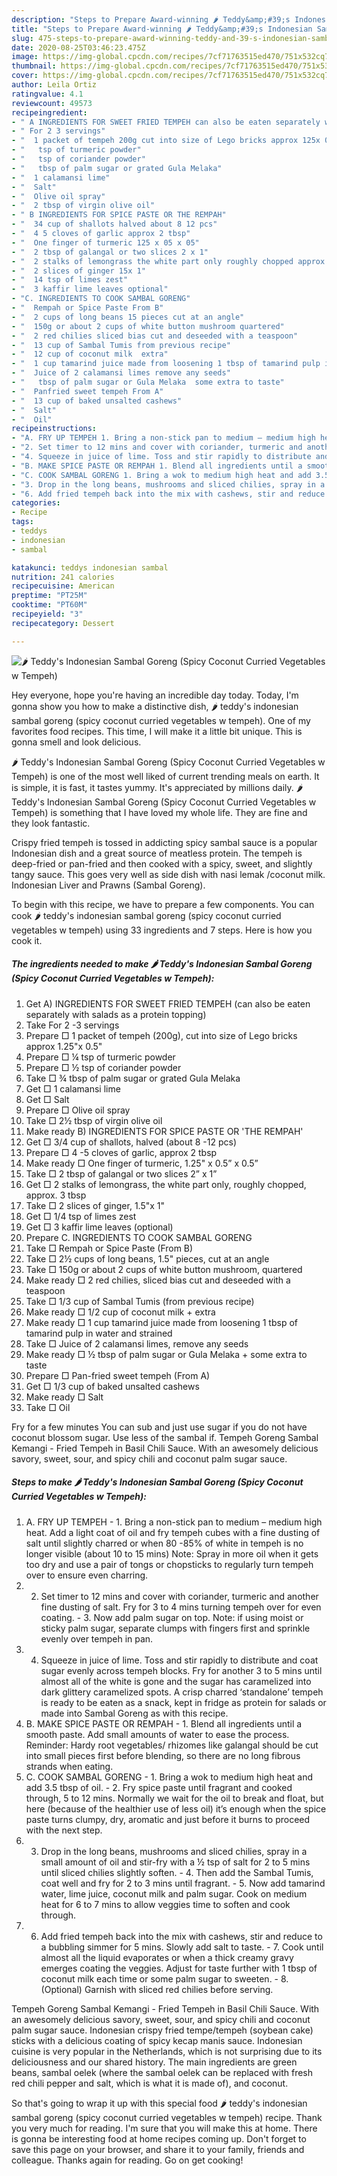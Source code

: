 ```yaml
---
description: "Steps to Prepare Award-winning 🌶️ Teddy&amp;#39;s Indonesian Sambal Goreng (Spicy Coconut Curried Vegetables w Tempeh)"
title: "Steps to Prepare Award-winning 🌶️ Teddy&amp;#39;s Indonesian Sambal Goreng (Spicy Coconut Curried Vegetables w Tempeh)"
slug: 475-steps-to-prepare-award-winning-teddy-and-39-s-indonesian-sambal-goreng-spicy-coconut-curried-vegetables-w-tempeh
date: 2020-08-25T03:46:23.475Z
image: https://img-global.cpcdn.com/recipes/7cf71763515ed470/751x532cq70/🌶️-teddys-indonesian-sambal-goreng-spicy-coconut-curried-vegetables-w-tempeh-recipe-main-photo.jpg
thumbnail: https://img-global.cpcdn.com/recipes/7cf71763515ed470/751x532cq70/🌶️-teddys-indonesian-sambal-goreng-spicy-coconut-curried-vegetables-w-tempeh-recipe-main-photo.jpg
cover: https://img-global.cpcdn.com/recipes/7cf71763515ed470/751x532cq70/🌶️-teddys-indonesian-sambal-goreng-spicy-coconut-curried-vegetables-w-tempeh-recipe-main-photo.jpg
author: Leila Ortiz
ratingvalue: 4.1
reviewcount: 49573
recipeingredient:
- " A INGREDIENTS FOR SWEET FRIED TEMPEH can also be eaten separately with salads as a protein topping"
- " For 2 3 servings"
- "  1 packet of tempeh 200g cut into size of Lego bricks approx 125x 05"
- "   tsp of turmeric powder"
- "   tsp of coriander powder"
- "   tbsp of palm sugar or grated Gula Melaka"
- "  1 calamansi lime"
- "  Salt"
- "  Olive oil spray"
- "  2 tbsp of virgin olive oil"
- " B INGREDIENTS FOR SPICE PASTE OR THE REMPAH"
- "  34 cup of shallots halved about 8 12 pcs"
- "  4 5 cloves of garlic approx 2 tbsp"
- "  One finger of turmeric 125 x 05 x 05"
- "  2 tbsp of galangal or two slices 2 x 1"
- "  2 stalks of lemongrass the white part only roughly chopped approx 3 tbsp"
- "  2 slices of ginger 15x 1"
- "  14 tsp of limes zest"
- "  3 kaffir lime leaves optional"
- "C. INGREDIENTS TO COOK SAMBAL GORENG"
- "  Rempah or Spice Paste From B"
- "  2 cups of long beans 15 pieces cut at an angle"
- "  150g or about 2 cups of white button mushroom quartered"
- "  2 red chilies sliced bias cut and deseeded with a teaspoon"
- "  13 cup of Sambal Tumis from previous recipe"
- "  12 cup of coconut milk  extra"
- "  1 cup tamarind juice made from loosening 1 tbsp of tamarind pulp in water and strained"
- "  Juice of 2 calamansi limes remove any seeds"
- "   tbsp of palm sugar or Gula Melaka  some extra to taste"
- "  Panfried sweet tempeh From A"
- "  13 cup of baked unsalted cashews"
- "  Salt"
- "  Oil"
recipeinstructions:
- "A. FRY UP TEMPEH 1. Bring a non-stick pan to medium – medium high heat. Add a light coat of oil and fry tempeh cubes with a fine dusting of salt until slightly charred or when 80 -85% of white in tempeh is no longer visible (about 10 to 15 mins) Note: Spray in more oil when it gets too dry and use a pair of tongs or chopsticks to regularly turn tempeh over to ensure even charring."
- "2. Set timer to 12 mins and cover with coriander, turmeric and another fine dusting of salt. Fry for 3 to 4 mins turning tempeh over for even coating. 3. Now add palm sugar on top. Note: if using moist or sticky palm sugar, separate clumps with fingers first and sprinkle evenly over tempeh in pan."
- "4. Squeeze in juice of lime. Toss and stir rapidly to distribute and coat sugar evenly across tempeh blocks. Fry for another 3 to 5 mins until almost all of the white is gone and the sugar has caramelized into dark glittery caramelized spots. A crisp charred ‘standalone’ tempeh is ready to be eaten as a snack, kept in fridge as protein for salads or made into Sambal Goreng as with this recipe."
- "B. MAKE SPICE PASTE OR REMPAH 1. Blend all ingredients until a smooth paste. Add small amounts of water to ease the process. Reminder: Hardy root vegetables/ rhizomes like galangal should be cut into small pieces first before blending, so there are no long fibrous strands when eating."
- "C. COOK SAMBAL GORENG 1. Bring a wok to medium high heat and add 3.5 tbsp of oil. 2. Fry spice paste until fragrant and cooked through, 5 to 12 mins. Normally we wait for the oil to break and float, but here (because of the healthier use of less oil) it’s enough when the spice paste turns clumpy, dry, aromatic and just before it burns to proceed with the next step."
- "3. Drop in the long beans, mushrooms and sliced chilies, spray in a small amount of oil and stir-fry with a ½ tsp of salt for 2 to 5 mins until sliced chilies slightly soften. 4. Then add the Sambal Tumis, coat well and fry for 2 to 3 mins until fragrant. 5. Now add tamarind water, lime juice, coconut milk and palm sugar. Cook on medium heat for 6 to 7 mins to allow veggies time to soften and cook through."
- "6. Add fried tempeh back into the mix with cashews, stir and reduce to a bubbling simmer for 5 mins. Slowly add salt to taste. 7. Cook until almost all the liquid evaporates or when a thick creamy gravy emerges coating the veggies. Adjust for taste further with 1 tbsp of coconut milk each time or some palm sugar to sweeten. 8.(Optional) Garnish with sliced red chilies before serving."
categories:
- Recipe
tags:
- teddys
- indonesian
- sambal

katakunci: teddys indonesian sambal 
nutrition: 241 calories
recipecuisine: American
preptime: "PT25M"
cooktime: "PT60M"
recipeyield: "3"
recipecategory: Dessert

---
```



![🌶️ Teddy&#39;s Indonesian Sambal Goreng (Spicy Coconut Curried Vegetables w Tempeh)](https://img-global.cpcdn.com/recipes/7cf71763515ed470/751x532cq70/🌶️-teddys-indonesian-sambal-goreng-spicy-coconut-curried-vegetables-w-tempeh-recipe-main-photo.jpg)

Hey everyone, hope you're having an incredible day today. Today, I'm gonna show you how to make a distinctive dish, 🌶️ teddy&#39;s indonesian sambal goreng (spicy coconut curried vegetables w tempeh). One of my favorites food recipes. This time, I will make it a little bit unique. This is gonna smell and look delicious.

🌶️ Teddy&#39;s Indonesian Sambal Goreng (Spicy Coconut Curried Vegetables w Tempeh) is one of the most well liked of current trending meals on earth. It is simple, it is fast, it tastes yummy. It's appreciated by millions daily. 🌶️ Teddy&#39;s Indonesian Sambal Goreng (Spicy Coconut Curried Vegetables w Tempeh) is something that I have loved my whole life. They are fine and they look fantastic.

Crispy fried tempeh is tossed in addicting spicy sambal sauce is a popular Indonesian dish and a great source of meatless protein. The tempeh is deep-fried or pan-fried and then cooked with a spicy, sweet, and slightly tangy sauce. This goes very well as side dish with nasi lemak /coconut milk. Indonesian Liver and Prawns (Sambal Goreng).


To begin with this recipe, we have to prepare a few components. You can cook 🌶️ teddy&#39;s indonesian sambal goreng (spicy coconut curried vegetables w tempeh) using 33 ingredients and 7 steps. Here is how you cook it.

<!--inarticleads1-->

##### The ingredients needed to make 🌶️ Teddy&#39;s Indonesian Sambal Goreng (Spicy Coconut Curried Vegetables w Tempeh):

1. Get  A) INGREDIENTS FOR SWEET FRIED TEMPEH (can also be eaten separately with salads as a protein topping)
1. Take  For 2 -3 servings
1. Prepare  □ 1 packet of tempeh (200g), cut into size of Lego bricks approx 1.25&#34;x 0.5&#34;
1. Prepare  □ ¼ tsp of turmeric powder
1. Prepare  □ ½ tsp of coriander powder
1. Take  □ ¾ tbsp of palm sugar or grated Gula Melaka
1. Get  □ 1 calamansi lime
1. Get  □ Salt
1. Prepare  □ Olive oil spray
1. Take  □ 2½ tbsp of virgin olive oil
1. Make ready  B) INGREDIENTS FOR SPICE PASTE OR &#39;THE REMPAH&#39;
1. Get  □ 3/4 cup of shallots, halved (about 8 -12 pcs)
1. Prepare  □ 4 -5 cloves of garlic, approx 2 tbsp
1. Make ready  □ One finger of turmeric, 1.25&#34; x 0.5” x 0.5”
1. Take  □ 2 tbsp of galangal or two slices 2” x 1”
1. Get  □ 2 stalks of lemongrass, the white part only, roughly chopped, approx. 3 tbsp
1. Take  □ 2 slices of ginger, 1.5&#34;x 1&#34;
1. Get  □ 1/4 tsp of limes zest
1. Get  □ 3 kaffir lime leaves (optional)
1. Prepare C. INGREDIENTS TO COOK SAMBAL GORENG
1. Take  □ Rempah or Spice Paste (From B)
1. Take  □ 2½ cups of long beans, 1.5&#34; pieces, cut at an angle
1. Take  □ 150g or about 2 cups of white button mushroom, quartered
1. Make ready  □ 2 red chilies, sliced bias cut and deseeded with a teaspoon
1. Take  □ 1/3 cup of Sambal Tumis (from previous recipe)
1. Make ready  □ 1/2 cup of coconut milk + extra
1. Make ready  □ 1 cup tamarind juice made from loosening 1 tbsp of tamarind pulp in water and strained
1. Take  □ Juice of 2 calamansi limes, remove any seeds
1. Make ready  □ ½ tbsp of palm sugar or Gula Melaka + some extra to taste
1. Prepare  □ Pan-fried sweet tempeh (From A)
1. Get  □ 1/3 cup of baked unsalted cashews
1. Make ready  □ Salt
1. Take  □ Oil


Fry for a few minutes You can sub and just use sugar if you do not have coconut blossom sugar. Use less of the sambal if. Tempeh Goreng Sambal Kemangi - Fried Tempeh in Basil Chili Sauce. With an awesomely delicious savory, sweet, sour, and spicy chili and coconut palm sugar sauce. 

<!--inarticleads2-->

##### Steps to make 🌶️ Teddy&#39;s Indonesian Sambal Goreng (Spicy Coconut Curried Vegetables w Tempeh):

1. A. FRY UP TEMPEH - 1. Bring a non-stick pan to medium – medium high heat. Add a light coat of oil and fry tempeh cubes with a fine dusting of salt until slightly charred or when 80 -85% of white in tempeh is no longer visible (about 10 to 15 mins) Note: Spray in more oil when it gets too dry and use a pair of tongs or chopsticks to regularly turn tempeh over to ensure even charring.
1. 2. Set timer to 12 mins and cover with coriander, turmeric and another fine dusting of salt. Fry for 3 to 4 mins turning tempeh over for even coating. - 3. Now add palm sugar on top. Note: if using moist or sticky palm sugar, separate clumps with fingers first and sprinkle evenly over tempeh in pan.
1. 4. Squeeze in juice of lime. Toss and stir rapidly to distribute and coat sugar evenly across tempeh blocks. Fry for another 3 to 5 mins until almost all of the white is gone and the sugar has caramelized into dark glittery caramelized spots. A crisp charred ‘standalone’ tempeh is ready to be eaten as a snack, kept in fridge as protein for salads or made into Sambal Goreng as with this recipe.
1. B. MAKE SPICE PASTE OR REMPAH - 1. Blend all ingredients until a smooth paste. Add small amounts of water to ease the process. Reminder: Hardy root vegetables/ rhizomes like galangal should be cut into small pieces first before blending, so there are no long fibrous strands when eating.
1. C. COOK SAMBAL GORENG - 1. Bring a wok to medium high heat and add 3.5 tbsp of oil. - 2. Fry spice paste until fragrant and cooked through, 5 to 12 mins. Normally we wait for the oil to break and float, but here (because of the healthier use of less oil) it’s enough when the spice paste turns clumpy, dry, aromatic and just before it burns to proceed with the next step.
1. 3. Drop in the long beans, mushrooms and sliced chilies, spray in a small amount of oil and stir-fry with a ½ tsp of salt for 2 to 5 mins until sliced chilies slightly soften. - 4. Then add the Sambal Tumis, coat well and fry for 2 to 3 mins until fragrant. - 5. Now add tamarind water, lime juice, coconut milk and palm sugar. Cook on medium heat for 6 to 7 mins to allow veggies time to soften and cook through.
1. 6. Add fried tempeh back into the mix with cashews, stir and reduce to a bubbling simmer for 5 mins. Slowly add salt to taste. - 7. Cook until almost all the liquid evaporates or when a thick creamy gravy emerges coating the veggies. Adjust for taste further with 1 tbsp of coconut milk each time or some palm sugar to sweeten. - 8.(Optional) Garnish with sliced red chilies before serving.


Tempeh Goreng Sambal Kemangi - Fried Tempeh in Basil Chili Sauce. With an awesomely delicious savory, sweet, sour, and spicy chili and coconut palm sugar sauce. Indonesian crispy fried tempe/tempeh (soybean cake) sticks with a delicious coating of spicy kecap manis sauce. Indonesian cuisine is very popular in the Netherlands, which is not surprising due to its deliciousness and our shared history. The main ingredients are green beans, sambal oelek (where the sambal oelek can be replaced with fresh red chili pepper and salt, which is what it is made of), and coconut. 

So that's going to wrap it up with this special food 🌶️ teddy&#39;s indonesian sambal goreng (spicy coconut curried vegetables w tempeh) recipe. Thank you very much for reading. I'm sure that you will make this at home. There is gonna be interesting food at home recipes coming up. Don't forget to save this page on your browser, and share it to your family, friends and colleague. Thanks again for reading. Go on get cooking!
